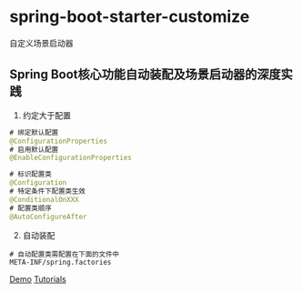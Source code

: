 # spring-boot-starter-customize
自定义场景启动器  

## Spring Boot核心功能自动装配及场景启动器的深度实践

1. 约定大于配置
```java
# 绑定默认配置
@ConfigurationProperties
# 启用默认配置
@EnableConfigurationProperties

# 标识配置类
@Configuration
# 特定条件下配置类生效
@ConditionalOnXXX
# 配置类顺序
@AutoConfigureAfter
```
2. 自动装配
```properties
# 自动配置类需配置在下面的文件中
META-INF/spring.factories
```

[Demo](https://github.com/eugenp/tutorials/tree/master/spring-boot-custom-starter)
[Tutorials](https://docs.spring.io/spring-boot/docs/current/reference/html/boot-features-developing-auto-configuration.html)
